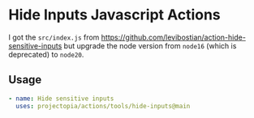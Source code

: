 # Hide Inputs Javascript Actions

I got the `src/index.js` from https://github.com/levibostian/action-hide-sensitive-inputs but upgrade the node version from `node16` (which is deprecated) to `node20`.

## Usage

```yaml
- name: Hide sensitive inputs
  uses: projectopia/actions/tools/hide-inputs@main
```
